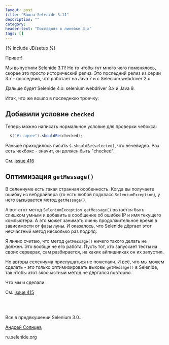```yaml
---
layout: post
title: "Вышла Selenide 3.11"
description: ""
category:
header-text: "Последняя в линейке 3.x"
tags: []
---
```

{% include JB/setup %}

Привет!

Мы выпустили Selenide 3.11! 
Не то чтобы тут много чего поменялось, скорее это просто исторический релиз.
Это последний релиз из серии 3.x - последний, что работает на Java 7 и с Selenium webdriver 2.x

Дальше будет Selenide 4.x: selenium webdriver 3.x и Java 9.

Итак, что же вошло в последнюю троечку:


## Добавили условие `checked`

Теперь можно написать нормальное условие для проверки чебокса:

```java
  $("#i-agree").shouldBe(checked);
```

Раньше приходилось писать `$.shouldBe(selected)`, что нечевидно. 
Раз есть чекбокс - значит, он должен быть "checked". 

См. [issue 416](https://github.com/codeborne/selenide/issues/416)


## Оптимизация `getMessage()`

В селениуме есть такая странная особенность. 
Когда вы получаете ошибку из вебдрайвера (то есть любой подкласс `SeleniumException`), 
у него вызывается метод `getMessage()`. 

А вот этот метод `SeleniumException.getMessage()` вытается быть слишком умным и добавить в сообщение об ошибке
IP и имя текущего компьютера. А это может занимать очень продолжительное время в зависимости от фазы луны.
И оказалось, что Selenide дёргает этот несчастный метод несколько раз подряд. 

Я лично считаю, что метод `getMessage()` ничего такого делать не должен. Это вообще не его работа.
Пусть тот, кто запускает тесты на своих серверах, сам разбирается, на каких айпишниках он их запустил.
 
Но авторы селениума прислушаться не пожелали. И всё, что мы можем сделать - это только оптимизировать выховы `getMessage()`
в Selenide, так чтобы этот злосчастный метод не дёргался повторно.

Что мы и сделали. 

См. [issue 415](https://github.com/codeborne/selenide/issues/415)


<br/>
<br/>

Все в предвкушении Selenium 3.0...

[Андрей Солнцев](http://asolntsev.github.io/)

ru.selenide.org
